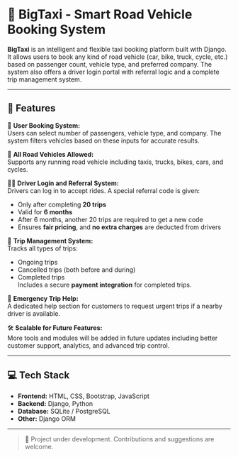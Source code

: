 # 🚖 BigTaxi - Smart Road Vehicle Booking System

**BigTaxi** is an intelligent and flexible taxi booking platform built with Django. It allows users to book any kind of road vehicle (car, bike, truck, cycle, etc.) based on passenger count, vehicle type, and preferred company. The system also offers a driver login portal with referral logic and a complete trip management system.

---

## 🔑 Features

👤 **User Booking System:**  
Users can select number of passengers, vehicle type, and company. The system filters vehicles based on these inputs for accurate results.

🚗 **All Road Vehicles Allowed:**  
Supports any running road vehicle including taxis, trucks, bikes, cars, and cycles.

👨‍✈️ **Driver Login and Referral System:**  
Drivers can log in to accept rides. A special referral code is given:
- Only after completing **20 trips**
- Valid for **6 months**
- After 6 months, another 20 trips are required to get a new code
- Ensures **fair pricing**, and **no extra charges** are deducted from drivers

🧭 **Trip Management System:**  
Tracks all types of trips:
- Ongoing trips
- Cancelled trips (both before and during)
- Completed trips  
Includes a secure **payment integration** for completed trips.

🚨 **Emergency Trip Help:**  
A dedicated help section for customers to request urgent trips if a nearby driver is available.

🛠️ **Scalable for Future Features:**  
More tools and modules will be added in future updates including better customer support, analytics, and advanced trip control.

---

## 💻 Tech Stack

- **Frontend:** HTML, CSS, Bootstrap, JavaScript  
- **Backend:** Django, Python  
- **Database:** SQLite / PostgreSQL  
- **Other:** Django ORM

---

> 🔧 Project under development. Contributions and suggestions are welcome.

